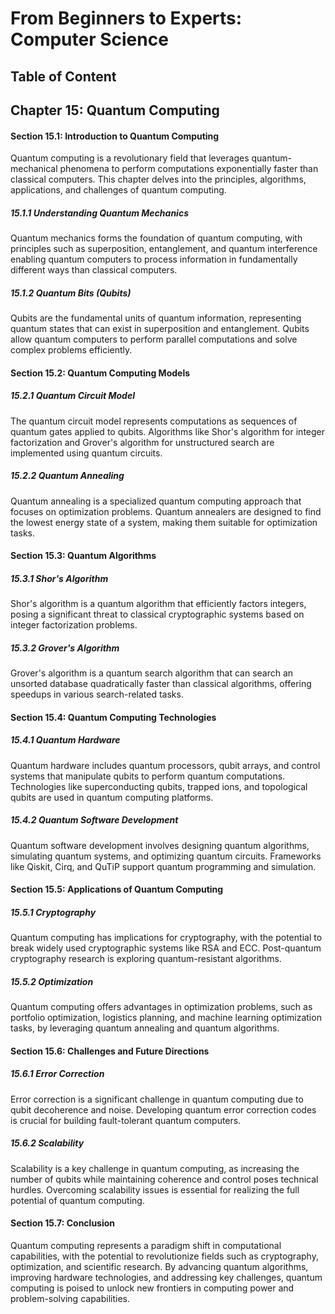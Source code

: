 # From Beginners to Experts: Computer Science
## Table of Content
## Chapter 15: Quantum Computing

#### Section 15.1: Introduction to Quantum Computing

Quantum computing is a revolutionary field that leverages quantum-mechanical phenomena to perform computations exponentially faster than classical computers. This chapter delves into the principles, algorithms, applications, and challenges of quantum computing.

##### 15.1.1 Understanding Quantum Mechanics

Quantum mechanics forms the foundation of quantum computing, with principles such as superposition, entanglement, and quantum interference enabling quantum computers to process information in fundamentally different ways than classical computers.

##### 15.1.2 Quantum Bits (Qubits)

Qubits are the fundamental units of quantum information, representing quantum states that can exist in superposition and entanglement. Qubits allow quantum computers to perform parallel computations and solve complex problems efficiently.

#### Section 15.2: Quantum Computing Models

##### 15.2.1 Quantum Circuit Model

The quantum circuit model represents computations as sequences of quantum gates applied to qubits. Algorithms like Shor's algorithm for integer factorization and Grover's algorithm for unstructured search are implemented using quantum circuits.

##### 15.2.2 Quantum Annealing

Quantum annealing is a specialized quantum computing approach that focuses on optimization problems. Quantum annealers are designed to find the lowest energy state of a system, making them suitable for optimization tasks.

#### Section 15.3: Quantum Algorithms

##### 15.3.1 Shor's Algorithm

Shor's algorithm is a quantum algorithm that efficiently factors integers, posing a significant threat to classical cryptographic systems based on integer factorization problems.

##### 15.3.2 Grover's Algorithm

Grover's algorithm is a quantum search algorithm that can search an unsorted database quadratically faster than classical algorithms, offering speedups in various search-related tasks.

#### Section 15.4: Quantum Computing Technologies

##### 15.4.1 Quantum Hardware

Quantum hardware includes quantum processors, qubit arrays, and control systems that manipulate qubits to perform quantum computations. Technologies like superconducting qubits, trapped ions, and topological qubits are used in quantum computing platforms.

##### 15.4.2 Quantum Software Development

Quantum software development involves designing quantum algorithms, simulating quantum systems, and optimizing quantum circuits. Frameworks like Qiskit, Cirq, and QuTiP support quantum programming and simulation.

#### Section 15.5: Applications of Quantum Computing

##### 15.5.1 Cryptography

Quantum computing has implications for cryptography, with the potential to break widely used cryptographic systems like RSA and ECC. Post-quantum cryptography research is exploring quantum-resistant algorithms.

##### 15.5.2 Optimization

Quantum computing offers advantages in optimization problems, such as portfolio optimization, logistics planning, and machine learning optimization tasks, by leveraging quantum annealing and quantum algorithms.

#### Section 15.6: Challenges and Future Directions

##### 15.6.1 Error Correction

Error correction is a significant challenge in quantum computing due to qubit decoherence and noise. Developing quantum error correction codes is crucial for building fault-tolerant quantum computers.

##### 15.6.2 Scalability

Scalability is a key challenge in quantum computing, as increasing the number of qubits while maintaining coherence and control poses technical hurdles. Overcoming scalability issues is essential for realizing the full potential of quantum computing.

#### Section 15.7: Conclusion

Quantum computing represents a paradigm shift in computational capabilities, with the potential to revolutionize fields such as cryptography, optimization, and scientific research. By advancing quantum algorithms, improving hardware technologies, and addressing key challenges, quantum computing is poised to unlock new frontiers in computing power and problem-solving capabilities.

